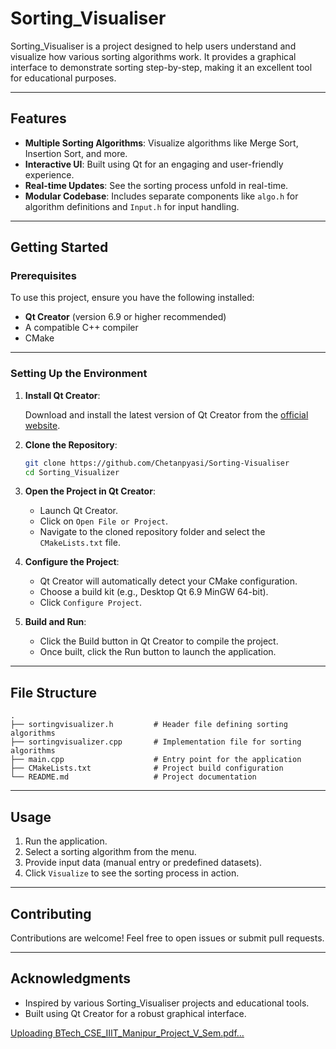# Sorting_Visualiser

Sorting_Visualiser is a project designed to help users understand and visualize how various sorting algorithms work. It provides a graphical interface to demonstrate sorting step-by-step, making it an excellent tool for educational purposes.

---

## Features

- **Multiple Sorting Algorithms**: Visualize algorithms like Merge Sort, Insertion Sort, and more.
- **Interactive UI**: Built using Qt for an engaging and user-friendly experience.
- **Real-time Updates**: See the sorting process unfold in real-time.
- **Modular Codebase**: Includes separate components like `algo.h` for algorithm definitions and `Input.h` for input handling.

---

## Getting Started

### Prerequisites

To use this project, ensure you have the following installed:

- **Qt Creator** (version 6.9 or higher recommended)
- A compatible C++ compiler
- CMake

---

### Setting Up the Environment

1. **Install Qt Creator**:

   Download and install the latest version of Qt Creator from the [official website](https://www.qt.io/download).

2. **Clone the Repository**:

   ```bash
   git clone https://github.com/Chetanpyasi/Sorting-Visualiser
   cd Sorting_Visualizer
   ```

3. **Open the Project in Qt Creator**:

   - Launch Qt Creator.
   - Click on `Open File or Project`.
   - Navigate to the cloned repository folder and select the `CMakeLists.txt` file.

4. **Configure the Project**:

   - Qt Creator will automatically detect your CMake configuration.
   - Choose a build kit (e.g., Desktop Qt 6.9 MinGW 64-bit).
   - Click `Configure Project`.

5. **Build and Run**:

   - Click the Build button in Qt Creator to compile the project.
   - Once built, click the Run button to launch the application.

---

## File Structure

```
.
├── sortingvisualizer.h         # Header file defining sorting algorithms
├── sortingvisualizer.cpp       # Implementation file for sorting algorithms
├── main.cpp                    # Entry point for the application
├── CMakeLists.txt              # Project build configuration
└── README.md                   # Project documentation
```

---

## Usage

1. Run the application.
2. Select a sorting algorithm from the menu.
3. Provide input data (manual entry or predefined datasets).
4. Click `Visualize` to see the sorting process in action.

---

## Contributing

Contributions are welcome! Feel free to open issues or submit pull requests.

---

## Acknowledgments

- Inspired by various Sorting_Visualiser projects and educational tools.
- Built using Qt Creator for a robust graphical interface.

[Uploading BTech_CSE_IIIT_Manipur_Project_V_Sem.pdf…]()
